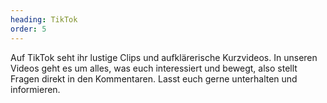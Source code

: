 ```yaml
---
heading: TikTok
order: 5
---
```

Auf TikTok seht ihr lustige Clips und aufklärerische Kurzvideos. In unseren Videos geht es um alles, was euch interessiert und bewegt, also stellt Fragen direkt in den Kommentaren. Lasst euch gerne unterhalten und informieren.
